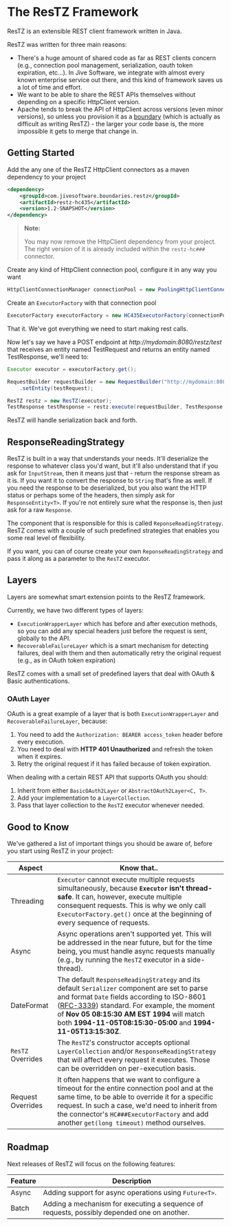 # The ResTZ Framework
ResTZ is an extensible REST client framework written in Java.

ResTZ was written for three main reasons:

 - There's a huge amount of shared code as far as REST clients concern (e.g., connection pool management, serialization, oauth token expiration, etc...).
In Jive Software, we integrate with almost every known enterprise service out there, and this kind of framework saves us a lot of time and effort.
 - We want to be able to share the REST APIs themselves without depending on a specific HttpClient version.
 - Apache tends to break the API of HttpClient across versions (even minor versions), so unless you provision it as a [boundary](http://www.amazon.com/Clean-Code-Handbook-Software-Craftsmanship/dp/0132350882/ref=tmm_pap_title_0?ie=UTF8&qid=1409902638&sr=1-1) (which is actually as difficult as writing ResTZ) - the larger your code base is, the more impossible it gets to merge that change in.

## Getting Started

Add the any one of the ResTZ HttpClient connectors as a maven dependency to your project
```xml
<dependency>
	<groupId>com.jivesoftware.boundaries.restz</groupId>
	<artifactId>restz-hc435</artifactId>
	<version>1.2-SNAPSHOT</version>
</dependency>
```

> **Note:**
> 
> You may now remove the HttpClient dependency from your project.
> The right version of it is already included within the `restz-hc###` connector.

Create any kind of HttpClient connection pool, configure it in any way you want
```java
HttpClientConnectionManager connectionPool = new PoolingHttpClientConnectionManager();
```

Create an `ExecutorFactory` with that connection pool
```java
ExecutorFactory executorFactory = new HC435ExecutorFactory(connectionPool);
```

That it.
We've got everything we need to start making rest calls.

Now let's say we have a POST endpoint at *http://mydomain:8080/restz/test* that receives an entity named TestRequest and returns an entity named TestResponse, we'll need to:
```java
Executor executor = executorFactory.get();

RequestBuilder requestBuilder = new RequestBuilder("http://mydomain:8080/restz/test", HttpVerb.POST)
	.setEntity(testRequest);

ResTZ restz = new ResTZ(executor);
TestResponse testResponse = restz.execute(requestBuilder, TestResponse.class);
```

ResTZ will handle serialization back and forth.

## ResponseReadingStrategy

ResTZ is built in a way that understands your needs.
It'll deserialize the response to whatever class you'd want, but it'll also understand that if you ask for `InputStream`, then it means just that - return the response stream as it is. If you want it to convert the response to `String` that's fine as well. If you need the response to be deserialized, but you also want the HTTP status or perhaps some of the headers, then simply ask for `ResponseEntity<T>`. If you're not entirely sure what the response is, then just ask for a raw `Response`.

The component that is responsible for this is called `ReponseReadingStrategy`.
ResTZ comes with a couple of such predefined strategies that enables you some real level of flexibility.

If you want, you can of course create your own `ReponseReadingStrategy` and pass it along as a parameter to the `ResTZ` executor.

## Layers

Layers are somewhat smart extension points to the ResTZ framework.

Currently, we have two different types of layers:

 - `ExecutionWrapperLayer` which has before and after execution methods, so you can add any special headers just before the request is sent, globally to the API.
 - `RecoverableFailureLayer` which is a smart mechanism for detecting failures, deal with them and then automatically retry the original request (e.g., as in OAuth token expiration)

ResTZ comes with a small set of predefined layers that deal with OAuth & Basic authentications.

### OAuth Layer

OAuth is a great example of a layer that is both `ExecutionWrapperLayer` and `RecoverableFailureLayer`, because:

1. You need to add the `Authorization: BEARER access_token` header before every execution.
2. You need to deal with **HTTP 401 Unauthorized** and refresh the token when it expires.
3. Retry the original request if it has failed because of token expiration.

When dealing with a certain REST API that supports OAuth you should:

1. Inherit from either `BasicOAuth2Layer` or `AbstractOAuth2Layer<C, T>`.
2. Add your implementation to a `LayerCollection`.
3. Pass that layer collection to the `ResTZ` executor whenever needed.

## Good to Know
We've gathered a list of important things you should be aware of, before you start using ResTZ in your project:

Aspect   		 | Know that..
---------------- | -----------
Threading		 | `Executor` cannot execute multiple requests simultaneously, because **`Executor` isn't thread-safe**. It can, however, execute multiple consequent requests. This is why we only call `ExecutorFactory.get()` once at the beginning of every sequence of requests.
Async   		 | Async operations aren't supported yet. This will be addressed in the near future, but for the time being, you must handle async requests manually (e.g., by running the `ResTZ` executor in a side-thread).
DateFormat		 | The default `ResponseReadingStrategy` and its default `Serializer` component are set to parse and format `Date` fields according to  ISO-8601 ([RFC-3339](https://www.ietf.org/rfc/rfc3339.txt)) standard. For example, the moment of **Nov 05 08:15:30 AM EST 1994** will match both **1994-11-05T08:15:30-05:00** and **1994-11-05T13:15:30Z**.
`ResTZ` Overrides	| The `ResTZ`'s constructor accepts optional `LayerCollection` and/or `ResponseReadingStrategy` that will affect every request it executes. Those can be overridden on per-execution basis.
Request Overrides	| It often happens that we want to configure a timeout for the entire connection pool and at the same time, to be able to override it for a specific request. In such a case, we'd need to inherit from the connector's `HC###ExecutorFactory` and add another `get(long timeout)` method ourselves.

## Roadmap

Next releases of ResTZ will focus on the following features:

Feature | Description
------- | -----------
Async | Adding support for async operations using `Future<T>`.
Batch | Adding a mechanism for executing a sequence of requests, possibly depended one on another.